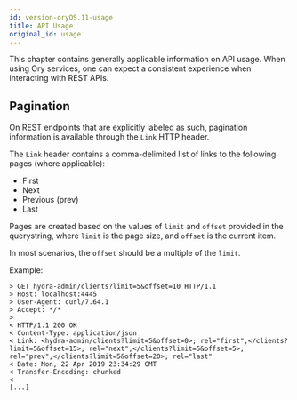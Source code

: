 ```yaml
---
id: version-oryOS.11-usage
title: API Usage
original_id: usage
---
```


This chapter contains generally applicable information on API usage. When using
Ory services, one can expect a consistent experience when interacting with REST
APIs.

## Pagination

On REST endpoints that are explicitly labeled as such, pagination information is
available through the `Link` HTTP header.

The `Link` header contains a comma-delimited list of links to the following
pages (where applicable):

- First
- Next
- Previous (prev)
- Last

Pages are created based on the values of `limit` and `offset` provided in the
querystring, where `limit` is the page size, and `offset` is the current item.

In most scenarios, the `offset` should be a multiple of the `limit`.

Example:

```
> GET hydra-admin/clients?limit=5&offset=10 HTTP/1.1
> Host: localhost:4445
> User-Agent: curl/7.64.1
> Accept: */*
>
< HTTP/1.1 200 OK
< Content-Type: application/json
< Link: <hydra-admin/clients?limit=5&offset=0>; rel="first",</clients?limit=5&offset=15>; rel="next",</clients?limit=5&offset=5>; rel="prev",</clients?limit=5&offset=20>; rel="last"
< Date: Mon, 22 Apr 2019 23:34:29 GMT
< Transfer-Encoding: chunked
<
[...]
```
